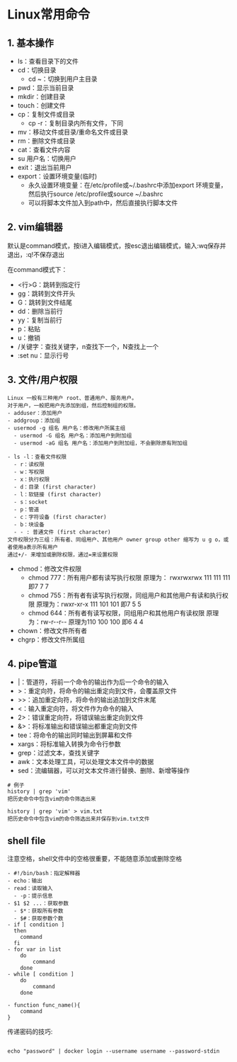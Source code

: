 # Linux常用命令

## 1. 基本操作

- ls：查看目录下的文件
- cd：切换目录
  - cd ~：切换到用户主目录
- pwd：显示当前目录
- mkdir：创建目录
- touch：创建文件
- cp：复制文件或目录
  - cp -r：复制目录内所有文件，下同
- mv：移动文件或目录/重命名文件或目录
- rm：删除文件或目录
- cat：查看文件内容
- su 用户名：切换用户
- exit：退出当前用户
- export：设置环境变量(临时)
  - 永久设置环境变量：在/etc/profile或~/.bashrc中添加export 环境变量， 然后执行source /etc/profile或source ~/.bashrc
  - 可以将脚本文件加入到path中，然后直接执行脚本文件

## 2. vim编辑器

  默认是command模式，按i进入编辑模式，按esc退出编辑模式，输入:wq保存并退出，:q!不保存退出

  在command模式下：
- <行>G：跳转到指定行
- gg：跳转到文件开头
- G：跳转到文件结尾
- dd：删除当前行
- yy：复制当前行
- p：粘贴
- u：撤销
- /关键字：查找关键字，n查找下一个，N查找上一个
- :set nu：显示行号
  
## 3. 文件/用户权限

    Linux 一般有三种用户 root、普通用户、服务用户。
    对于用户，一般把用户先添加到组，然后控制组的权限。
    - adduser：添加用户
    - addgroup：添加组
    - usermod -g 组名 用户名：修改用户所属主组
      - usermod -G 组名 用户名：添加用户到附加组
      - usermod -aG 组名 用户名：添加用户到附加组，不会删除原有附加组

    - ls -l：查看文件权限
      - r：读权限
      - w：写权限
      - x：执行权限
      - d：目录 (first character)
      - l：软链接 (first character)
      - s：socket
      - p：管道
      - c：字符设备 (first character)
      - b：块设备
      - - : 普通文件 (first character)
    文件权限分为三组：所有者、同组用户、其他用户 owner group other 缩写为 u g o，或者使用a表示所有用户
    通过+/- 来增加或删除权限，通过=来设置权限
   - chmod：修改文件权限
     - chmod 777：所有用户都有读写执行权限 原理为： rwxrwxrwx 111 111 111 即7 7 7
     - chmod 755：所有者有读写执行权限，同组用户和其他用户有读和执行权限 原理为：rwxr-xr-x 111 101 101 即7 5 5
     - chmod 644：所有者有读写权限，同组用户和其他用户有读权限 原理为：rw-r--r-- 原理为110 100 100 即6 4 4
   - chown：修改文件所有者
   - chgrp：修改文件所属组

## 4. pipe管道
   - |：管道符，将前一个命令的输出作为后一个命令的输入
   - \>：重定向符，将命令的输出重定向到文件，会覆盖原文件
   - \>>：追加重定向符，将命令的输出追加到文件末尾
   - <：输入重定向符，将文件作为命令的输入
   - 2>：错误重定向符，将错误输出重定向到文件
   - &>：将标准输出和错误输出都重定向到文件
   - tee：将命令的输出同时输出到屏幕和文件
   - xargs：将标准输入转换为命令行参数
   - grep：过滤文本，查找关键字
   - awk：文本处理工具，可以处理文本文件中的数据
   - sed：流编辑器，可以对文本文件进行替换、删除、新增等操作
``` shell
# 例子
history | grep 'vim' 
把历史命令中包含vim的命令筛选出来

history | grep 'vim' > vim.txt
把历史命令中包含vim的命令筛选出来并保存到vim.txt文件
```

## shell file

  注意空格，shell文件中的空格很重要，不能随意添加或删除空格

    - #!/bin/bash：指定解释器
    - echo：输出
    - read：读取输入
      - -p：提示信息
    - $1 $2 ...：获取参数
      - $*：获取所有参数
      - $#：获取参数个数
    - if [ condition ]
      then
        command
      fi
    - for var in list
        do
            command
        done
    - while [ condition ]
        do
            command
        done

    - function func_name(){
        command
    }

传递密码的技巧:

```shell 

echo "password" | docker login --username username --password-stdin

```
